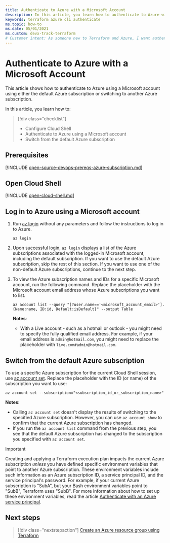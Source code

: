```yaml
---
title: Authenticate to Azure with a Microsoft Account
description: In this article, you learn how to authenticate to Azure with a Microsoft Account
keywords: terraform azure cli authenticate
ms.topic: how-to
ms.date: 05/01/2021
ms.custom: devx-track-terraform
# Customer intent: As someone new to Terraform and Azure, I want authenticate to Azure using a Microsoft account.
---
```


# Authenticate to Azure with a Microsoft Account
 
This article shows how to authenticate to Azure using a Microsoft account using either the default Azure subscription or switching to another Azure subscription.

In this article, you learn how to:
> [!div class="checklist"]
> * Configure Cloud Shell
> * Authenticate to Azure using a Microsoft account
> * Switch from the default Azure subscription

## Prerequisites

[!INCLUDE [open-source-devops-prereqs-azure-subscription.md](../includes/open-source-devops-prereqs-azure-subscription.md)]

## Open Cloud Shell

[!INCLUDE [open-cloud-shell.md](../includes/open-cloud-shell.md)]

## Log in to Azure using a Microsoft account

1. Run [az login](/cli/azure/account#az_login) without any parameters and follow the instructions to log in to Azure.

    ```azurecli
    az login
    ```
    
1. Upon successful login, `az login` displays a list of the Azure subscriptions associated with the logged-in Microsoft account, including the default subscription. If you want to use the default Azure subscription, skip the rest of this section. If you want to use one of the non-default Azure subscriptions, continue to the next step.

1. To view the Azure subscription names and IDs for a specific Microsoft account, run the following command. Replace the placeholder with the Microsoft account email address whose Azure subscriptions you want to list.

    ```azurecli
    az account list --query "[?user.name=='<microsoft_account_email>'].{Name:name, ID:id, Default:isDefault}" --output Table
    ```

    **Notes**:

    - With a Live account - such as a hotmail or outlook - you might need to specify the fully qualified email address. For example, if your email address is `admin@hotmail.com`, you might need to replace the placeholder with `live.com#admin@hotmail.com`.

## Switch from the default Azure subscription

To use a specific Azure subscription for the current Cloud Shell session, use [az account set](/cli/azure/account#az_account_set). Replace the placeholder with the ID (or name) of the subscription you want to use:

```azurecli
az account set --subscription="<subscription_id_or_subscription_name>"
```

**Notes**:

- Calling `az account set` doesn't display the results of switching to the specified Azure subscription. However, you can use `az account show` to confirm that the current Azure subscription has changed.
- If you run the `az account list` command from the previous step, you see that the default Azure subscription has changed to the subscription you specified with `az account set`.

> [!IMPORTANT]
> Creating and applying a Terraform execution plan impacts the current Azure subscription *unless* you have defined specific environment variables that point to another Azure subscription. These environment variables include such information as an Azure subscription ID, a service principal ID, and the service principal's password. For example, if your current Azure subscription is "SubA", but your Bash environment variables point to "SubB", Terraform uses "SubB". For more information about how to set up these environment variables, read the article [Authenticate with an Azure service principal](get-started-authenticate-with-service-principal.md).

## Next steps

> [!div class="nextstepaction"]
> [Create an Azure resource group using Terraform](create-resource-group.md)